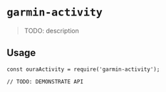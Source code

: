 # `garmin-activity`

> TODO: description

## Usage

```
const ouraActivity = require('garmin-activity');

// TODO: DEMONSTRATE API
```
